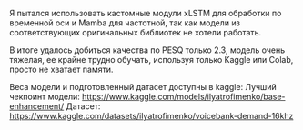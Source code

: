 Я пытался использовать кастомные модули xLSTM для обработки по временной оси и Mamba для частотной, так как модели из соответствующих оригинальных библиотек не хотели работать.

В итоге удалось добиться качества по PESQ только 2.3, модель очень тяжелая, ее крайне трудно обучать, используя только Kaggle или Colab, просто не хватает памяти.

Веса модели и подготовленный датасет доступны в kaggle:
Лучший чекпоинт модели: https://www.kaggle.com/models/ilyatrofimenko/base-enhancement/
Датасет: https://www.kaggle.com/datasets/ilyatrofimenko/voicebank-demand-16khz
